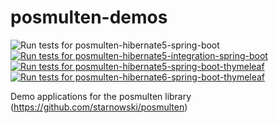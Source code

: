 # posmulten-demos
![Run tests for posmulten-hibernate5-spring-boot](https://github.com/starnowski/posmulten-demos/workflows/Run%20tests%20for%20posmulten-hibernate5-spring-boot/badge.svg)
[![Run tests for posmulten-hibernate5-integration-spring-boot](https://github.com/starnowski/posmulten-demos/actions/workflows/posmulten-hibernate5-integration-spring-boot.yml/badge.svg)](https://github.com/starnowski/posmulten-demos/actions/workflows/posmulten-hibernate5-integration-spring-boot.yml)
[![Run tests for posmulten-hibernate5-spring-boot-thymeleaf](https://github.com/starnowski/posmulten-demos/actions/workflows/posmulten-hibernate5-spring-boot-thymeleaf.yml/badge.svg)](https://github.com/starnowski/posmulten-demos/actions/workflows/posmulten-hibernate5-spring-boot-thymeleaf.yml)
[![Run tests for posmulten-hibernate6-spring-boot-thymeleaf](https://github.com/starnowski/posmulten-demos/actions/workflows/posmulten-hibernate6-spring-boot-thymeleaf.yml/badge.svg)](https://github.com/starnowski/posmulten-demos/actions/workflows/posmulten-hibernate6-spring-boot-thymeleaf.yml)

Demo applications for the posmulten library (https://github.com/starnowski/posmulten)
